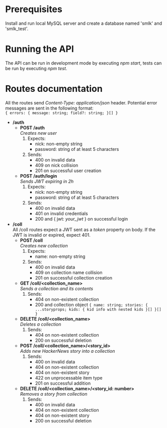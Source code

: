 # Prerequisites

Install and run local MySQL server and create a database named 'smlk' and 'smlk_test'.

# Running the API

The API can be run in development mode by executing *npm start*, tests can be run by executing *npm test*.

# Routes documentation

All the routes send *Content-Type: application/json* header. Potential error messages are sent in the following format:  
`{ errors: { message: string; field?: string; }[] }`

- **/auth**
    - **POST /auth**  
        *Creates new user*
        1. Expects:
            - nick: non-empty string
            - password: string of at least 5 characters
        2. Sends:
            - 400 on invalid data
            - 409 on nick collision
            - 201 on successful user creation
    - **POST /auth/login**  
        *Sends JWT expiring in 2h*
        1. Expects:
            - nick: non-empty string
            - password: string of at least 5 characters
        2. Sends:
            - 400 on invalid data
            - 401 on invalid credentials
            - 200 and { jwt: *your_jwt* } on successful login
- **/coll**  
    All /coll routes expect a JWT sent as a *token* property on body. If the JWT is invalid or expired, expect 401.
    - **POST /coll**  
        *Creates new collection*
        1. Expects:
            - name: non-empty string
        2. Sends:
            - 400 on invalid data
            - 409 on collection name collision
            - 201 on successful collection creation
    - **GET /coll/<collection_name>**  
        *Sends a collection and its contents*
        1. Sends:
            - 404 on non-existent collection
            - 200 and collection object `{ name: string; stories: { ...storyprops; kids: { kid info with nested kids }[] }[] }`
    - **DELETE /coll/<collection_name>**  
        *Deletes a collection*
        1. Sends:
            - 404 on non-existent collection
            - 200 on successful deletion
    - **POST /coll/<collection_name>/<story_id>**  
        *Adds new HackerNews story into a collection*
        1. Sends:
            - 400 on invalid data
            - 404 on non-existent collection
            - 404 on non-existent story
            - 422 on unprocessable item type
            - 201 on successful addition
    - **DELETE /coll/<collection_name>/<story_id: number>**  
        *Removes a story from collection*
        1. Sends:
            - 400 on invalid data
            - 404 on non-existent collection
            - 404 on non-existent story
            - 200 on successful deletion
